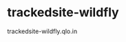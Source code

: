 # trackedsite-wildfly
trackedsite-wildfly.qlo.in


<script>(function(){a=document.createElement("script"),m=document.getElementsByTagName("script")[0],a.async=0,a.src="https://optimus-tracker.factoreal.info/ftreal.min.js",a.onload=function(){ftreal.init("bcf12590-be9f-11eb-9e7b-096c59004fc0",true)},m.parentNode.insertBefore(a,m)})();</script>
